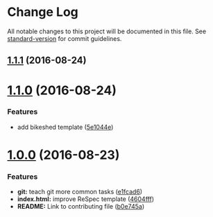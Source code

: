 # Change Log

All notable changes to this project will be documented in this file. See [standard-version](https://github.com/conventional-changelog/standard-version) for commit guidelines.

<a name="1.1.1"></a>
## [1.1.1](https://github.com/WICG/starter-kit/compare/v1.1.0...v1.1.1) (2016-08-24)



<a name="1.1.0"></a>
# [1.1.0](https://github.com/WICG/starter-kit/compare/v1.0.0...v1.1.0) (2016-08-24)


### Features

* add bikeshed template ([5e1044e](https://github.com/WICG/starter-kit/commit/5e1044e))



<a name="1.0.0"></a>
# [1.0.0](https://github.com/WICG/starter-kit/compare/v1.0.0-beta.1...v1.0.0) (2016-08-23)


### Features

* **git:** teach git more common tasks ([e1fcad6](https://github.com/WICG/starter-kit/commit/e1fcad6))
* **index.html:** improve ReSpec template ([4604fff](https://github.com/WICG/starter-kit/commit/4604fff))
* **README:** Link to contributing file ([b0e745a](https://github.com/WICG/starter-kit/commit/b0e745a))
